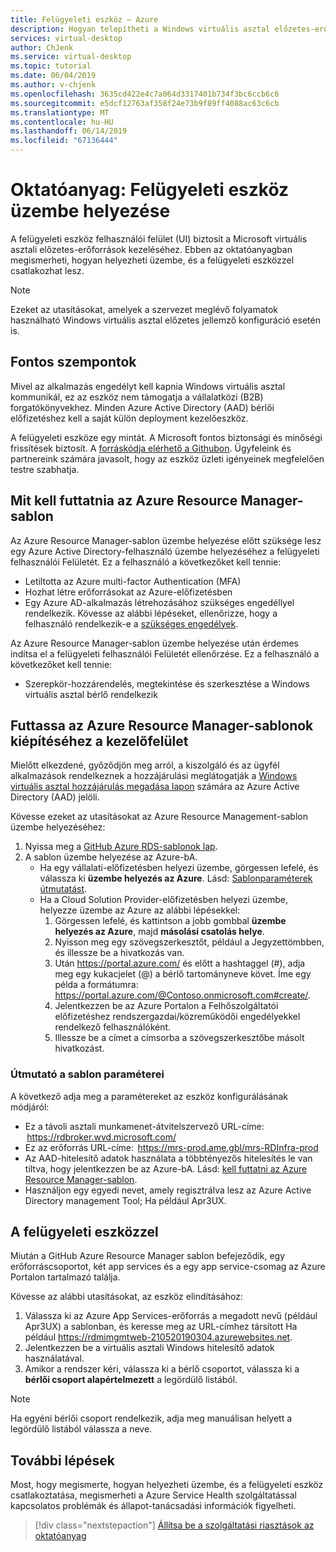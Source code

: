 ```yaml
---
title: Felügyeleti eszköz – Azure
description: Hogyan telepítheti a Windows virtuális asztal előzetes-erőforrások kezeléséhez felhasználói felületi eszköz.
services: virtual-desktop
author: ChJenk
ms.service: virtual-desktop
ms.topic: tutorial
ms.date: 06/04/2019
ms.author: v-chjenk
ms.openlocfilehash: 3635cd422e4c7a064d3317401b734f3bc6ccb6c6
ms.sourcegitcommit: e5dcf12763af358f24e73b9f89ff4088ac63c6cb
ms.translationtype: MT
ms.contentlocale: hu-HU
ms.lasthandoff: 06/14/2019
ms.locfileid: "67136444"
---
```

# <a name="tutorial-deploy-a-management-tool"></a>Oktatóanyag: Felügyeleti eszköz üzembe helyezése

A felügyeleti eszköz felhasználói felület (UI) biztosít a Microsoft virtuális asztali előzetes-erőforrások kezeléséhez. Ebben az oktatóanyagban megismerheti, hogyan helyezheti üzembe, és a felügyeleti eszközzel csatlakozhat lesz.

>[!NOTE]
>Ezeket az utasításokat, amelyek a szervezet meglévő folyamatok használható Windows virtuális asztal előzetes jellemző konfiguráció esetén is.

## <a name="important-considerations"></a>Fontos szempontok

Mivel az alkalmazás engedélyt kell kapnia Windows virtuális asztal kommunikál, ez az eszköz nem támogatja a vállalatközi (B2B) forgatókönyvekhez. Minden Azure Active Directory (AAD) bérlői előfizetéshez kell a saját külön deployment kezelőeszköz.

A felügyeleti eszköze egy mintát. A Microsoft fontos biztonsági és minőségi frissítések biztosít. A [forráskódja elérhető a Githubon](https://github.com/Azure/RDS-Templates/tree/master/wvd-templates/wvd-management-ux/deploy). Ügyfeleink és partnereink számára javasolt, hogy az eszköz üzleti igényeinek megfelelően testre szabhatja.

## <a name="what-you-need-to-run-the-azure-resource-manager-template"></a>Mit kell futtatnia az Azure Resource Manager-sablon

Az Azure Resource Manager-sablon üzembe helyezése előtt szüksége lesz egy Azure Active Directory-felhasználó üzembe helyezéséhez a felügyeleti felhasználói Felületét. Ez a felhasználó a következőket kell tennie:

- Letiltotta az Azure multi-factor Authentication (MFA)
- Hozhat létre erőforrásokat az Azure-előfizetésben
- Egy Azure AD-alkalmazás létrehozásához szükséges engedéllyel rendelkezik. Kövesse az alábbi lépéseket, ellenőrizze, hogy a felhasználó rendelkezik-e a [szükséges engedélyek](https://docs.microsoft.com/azure/active-directory/develop/howto-create-service-principal-portal#required-permissions).

Az Azure Resource Manager-sablon üzembe helyezése után érdemes indítsa el a felügyeleti felhasználói Felületét ellenőrzése. Ez a felhasználó a következőket kell tennie:
- Szerepkör-hozzárendelés, megtekintése és szerkesztése a Windows virtuális asztal bérlő rendelkezik

## <a name="run-the-azure-resource-manager-template-to-provision-the-management-ui"></a>Futtassa az Azure Resource Manager-sablonok kiépítéséhez a kezelőfelület

Mielőtt elkezdené, győződjön meg arról, a kiszolgáló és az ügyfél alkalmazások rendelkeznek a hozzájárulási meglátogatják a [Windows virtuális asztal hozzájárulás megadása lapon](https://rdweb.wvd.microsoft.com) számára az Azure Active Directory (AAD) jelöli.

Kövesse ezeket az utasításokat az Azure Resource Management-sablon üzembe helyezéséhez:

1. Nyissa meg a [GitHub Azure RDS-sablonok lap](https://github.com/Azure/RDS-Templates/tree/master/wvd-templates/wvd-management-ux/deploy).
2. A sablon üzembe helyezése az Azure-bA.
    - Ha egy vállalati-előfizetésben helyezi üzembe, görgessen lefelé, és válassza ki **üzembe helyezés az Azure**. Lásd: [Sablonparaméterek útmutatást](#guidance-for-template-parameters).
    - Ha a Cloud Solution Provider-előfizetésben helyezi üzembe, helyezze üzembe az Azure az alábbi lépésekkel:
        1. Görgessen lefelé, és kattintson a jobb gombbal **üzembe helyezés az Azure**, majd **másolási csatolás helye**.
        2. Nyisson meg egy szövegszerkesztőt, például a Jegyzettömbben, és illessze be a hivatkozás van.
        3. Után <https://portal.azure.com/> és előtt a hashtaggel (#), adja meg egy kukacjelet (@) a bérlő tartományneve követ. Íme egy példa a formátumra: <https://portal.azure.com/@Contoso.onmicrosoft.com#create/>.
        4. Jelentkezzen be az Azure Portalon a Felhőszolgáltatói előfizetéshez rendszergazdai/közreműködői engedélyekkel rendelkező felhasználóként.
        5. Illessze be a címet a címsorba a szövegszerkesztőbe másolt hivatkozást.

### <a name="guidance-for-template-parameters"></a>Útmutató a sablon paraméterei
A következő adja meg a paramétereket az eszköz konfigurálásának módjáról:

- Ez a távoli asztali munkamenet-átvitelszervező URL-címe:  <https://rdbroker.wvd.microsoft.com/>
- Ez az erőforrás URL-címe:  <https://mrs-prod.ame.gbl/mrs-RDInfra-prod>
- Az AAD-hitelesítő adatok használata a többtényezős hitelesítés le van tiltva, hogy jelentkezzen be az Azure-bA. Lásd: [kell futtatni az Azure Resource Manager-sablon](#what-you-need-to-run-the-azure-resource-manager-template).
- Használjon egy egyedi nevet, amely regisztrálva lesz az Azure Active Directory management Tool; Ha például Apr3UX.

## <a name="use-the-management-tool"></a>A felügyeleti eszközzel

Miután a GitHub Azure Resource Manager sablon befejeződik, egy erőforráscsoportot, két app services és a egy app service-csomag az Azure Portalon tartalmazó találja.

Kövesse az alábbi utasításokat, az eszköz elindításához:

1. Válassza ki az Azure App Services-erőforrás a megadott nevű (például Apr3UX) a sablonban, és keresse meg az URL-címhez társított Ha például <https://rdmimgmtweb-210520190304.azurewebsites.net>.
2. Jelentkezzen be a virtuális asztali Windows hitelesítő adatok használatával.
3. Amikor a rendszer kéri, válassza ki a bérlő csoportot, válassza ki a **bérlői csoport alapértelmezett** a legördülő listából.

> [!NOTE]
> Ha egyéni bérlői csoport rendelkezik, adja meg manuálisan helyett a legördülő listából válassza a neve.

## <a name="next-steps"></a>További lépések

Most, hogy megismerte, hogyan helyezheti üzembe, és a felügyeleti eszköz csatlakoztatása, megismerheti a Azure Service Health szolgáltatással kapcsolatos problémák és állapot-tanácsadási információk figyelheti.

> [!div class="nextstepaction"]
> [Állítsa be a szolgáltatási riasztások az oktatóanyag](./set-up-service-alerts.md)
